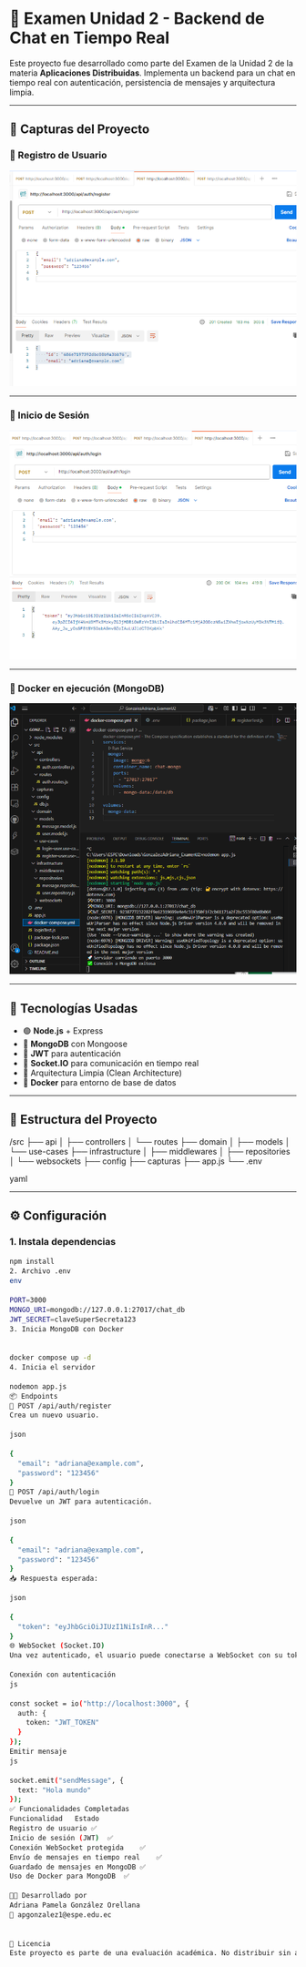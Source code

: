 # 💬 Examen Unidad 2 - Backend de Chat en Tiempo Real

Este proyecto fue desarrollado como parte del Examen de la Unidad 2 de la materia **Aplicaciones Distribuidas**. Implementa un backend para un chat en tiempo real con autenticación, persistencia de mensajes y arquitectura limpia.

---

## 📸 Capturas del Proyecto

### 🔐 Registro de Usuario

![Registro de Usuario](src/capturas/Crear.PNG)

---

### 🔑 Inicio de Sesión

![Inicio de Sesión](src/capturas/login.PNG)

---

### 🐳 Docker en ejecución (MongoDB)

![MongoDB en Docker](src/capturas/docker.PNG)

---

## 🧰 Tecnologías Usadas

- 🟢 **Node.js** + Express
- 🧱 **MongoDB** con Mongoose
- 🔐 **JWT** para autenticación
- 🔌 **Socket.IO** para comunicación en tiempo real
- 🧠 Arquitectura Limpia (Clean Architecture)
- 🐳 **Docker** para entorno de base de datos

---

## 📁 Estructura del Proyecto

/src
├── api
│ ├── controllers
│ └── routes
├── domain
│ ├── models
│ └── use-cases
├── infrastructure
│ ├── middlewares
│ ├── repositories
│ └── websockets
├── config
├── capturas
├── app.js
└── .env

yaml


---

## ⚙️ Configuración

### 1. Instala dependencias

```bash
npm install
2. Archivo .env
env

PORT=3000
MONGO_URI=mongodb://127.0.0.1:27017/chat_db
JWT_SECRET=claveSuperSecreta123
3. Inicia MongoDB con Docker


docker compose up -d
4. Inicia el servidor

nodemon app.js
📦 Endpoints
📝 POST /api/auth/register
Crea un nuevo usuario.

json

{
  "email": "adriana@example.com",
  "password": "123456"
}
🔐 POST /api/auth/login
Devuelve un JWT para autenticación.

json

{
  "email": "adriana@example.com",
  "password": "123456"
}
📥 Respuesta esperada:

json

{
  "token": "eyJhbGciOiJIUzI1NiIsInR..."
}
🌐 WebSocket (Socket.IO)
Una vez autenticado, el usuario puede conectarse a WebSocket con su token:

Conexión con autenticación
js

const socket = io("http://localhost:3000", {
  auth: {
    token: "JWT_TOKEN"
  }
});
Emitir mensaje
js

socket.emit("sendMessage", {
  text: "Hola mundo"
});
✅ Funcionalidades Completadas
Funcionalidad	Estado
Registro de usuario	✅
Inicio de sesión (JWT)	✅
Conexión WebSocket protegida	✅
Envío de mensajes en tiempo real	✅
Guardado de mensajes en MongoDB	✅
Uso de Docker para MongoDB	✅

👩‍💻 Desarrollado por
Adriana Pamela González Orellana
📧 apgonzalez1@espe.edu.ec


📘 Licencia
Este proyecto es parte de una evaluación académica. No distribuir sin autorización.


